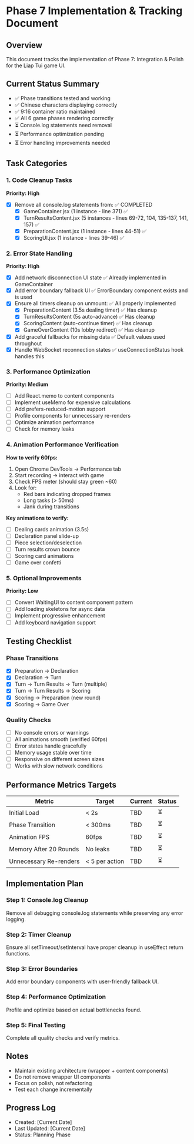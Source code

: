 # Phase 7 Implementation & Tracking Document

## Overview
This document tracks the implementation of Phase 7: Integration & Polish for the Liap Tui game UI.

## Current Status Summary
- ✅ Phase transitions tested and working
- ✅ Chinese characters displaying correctly  
- ✅ 9:16 container ratio maintained
- ✅ All 6 game phases rendering correctly
- ⏳ Console.log statements need removal
- ⏳ Performance optimization pending
- ⏳ Error handling improvements needed

## Task Categories

### 1. Code Cleanup Tasks
**Priority: High**
- [x] Remove all console.log statements from: ✅ COMPLETED
  - [x] GameContainer.jsx (1 instance - line 371) ✅
  - [x] TurnResultsContent.jsx (5 instances - lines 69-72, 104, 135-137, 141, 157) ✅
  - [x] PreparationContent.jsx (1 instance - lines 44-51) ✅
  - [x] ScoringUI.jsx (1 instance - lines 39-46) ✅

### 2. Error State Handling
**Priority: High**
- [x] Add network disconnection UI state ✅ Already implemented in GameContainer
- [x] Add error boundary fallback UI ✅ ErrorBoundary component exists and is used
- [x] Ensure all timers cleanup on unmount: ✅ All properly implemented
  - [x] PreparationContent (3.5s dealing timer) ✅ Has cleanup
  - [x] TurnResultsContent (5s auto-advance) ✅ Has cleanup
  - [x] ScoringContent (auto-continue timer) ✅ Has cleanup
  - [x] GameOverContent (10s lobby redirect) ✅ Has cleanup
- [x] Add graceful fallbacks for missing data ✅ Default values used throughout
- [x] Handle WebSocket reconnection states ✅ useConnectionStatus hook handles this

### 3. Performance Optimization
**Priority: Medium**
- [ ] Add React.memo to content components
- [ ] Implement useMemo for expensive calculations
- [ ] Add prefers-reduced-motion support
- [ ] Profile components for unnecessary re-renders
- [ ] Optimize animation performance
- [ ] Check for memory leaks

### 4. Animation Performance Verification
**How to verify 60fps:**
1. Open Chrome DevTools → Performance tab
2. Start recording → interact with game
3. Check FPS meter (should stay green ~60)
4. Look for:
   - Red bars indicating dropped frames
   - Long tasks (> 50ms)
   - Jank during transitions

**Key animations to verify:**
- [ ] Dealing cards animation (3.5s)
- [ ] Declaration panel slide-up
- [ ] Piece selection/deselection
- [ ] Turn results crown bounce
- [ ] Scoring card animations
- [ ] Game over confetti

### 5. Optional Improvements
**Priority: Low**
- [ ] Convert WaitingUI to content component pattern
- [ ] Add loading skeletons for async data
- [ ] Implement progressive enhancement
- [ ] Add keyboard navigation support

## Testing Checklist

### Phase Transitions
- [x] Preparation → Declaration
- [x] Declaration → Turn
- [x] Turn → Turn Results → Turn (multiple)
- [x] Turn → Turn Results → Scoring
- [x] Scoring → Preparation (new round)
- [x] Scoring → Game Over

### Quality Checks
- [ ] No console errors or warnings
- [ ] All animations smooth (verified 60fps)
- [ ] Error states handle gracefully
- [ ] Memory usage stable over time
- [ ] Responsive on different screen sizes
- [ ] Works with slow network conditions

## Performance Metrics Targets

| Metric | Target | Current | Status |
|--------|--------|---------|--------|
| Initial Load | < 2s | TBD | ⏳ |
| Phase Transition | < 300ms | TBD | ⏳ |
| Animation FPS | 60fps | TBD | ⏳ |
| Memory After 20 Rounds | No leaks | TBD | ⏳ |
| Unnecessary Re-renders | < 5 per action | TBD | ⏳ |

## Implementation Plan

### Step 1: Console.log Cleanup
Remove all debugging console.log statements while preserving any error logging.

### Step 2: Timer Cleanup
Ensure all setTimeout/setInterval have proper cleanup in useEffect return functions.

### Step 3: Error Boundaries
Add error boundary components with user-friendly fallback UI.

### Step 4: Performance Optimization
Profile and optimize based on actual bottlenecks found.

### Step 5: Final Testing
Complete all quality checks and verify metrics.

## Notes
- Maintain existing architecture (wrapper + content components)
- Do not remove wrapper UI components
- Focus on polish, not refactoring
- Test each change incrementally

## Progress Log
- Created: [Current Date]
- Last Updated: [Current Date]
- Status: Planning Phase